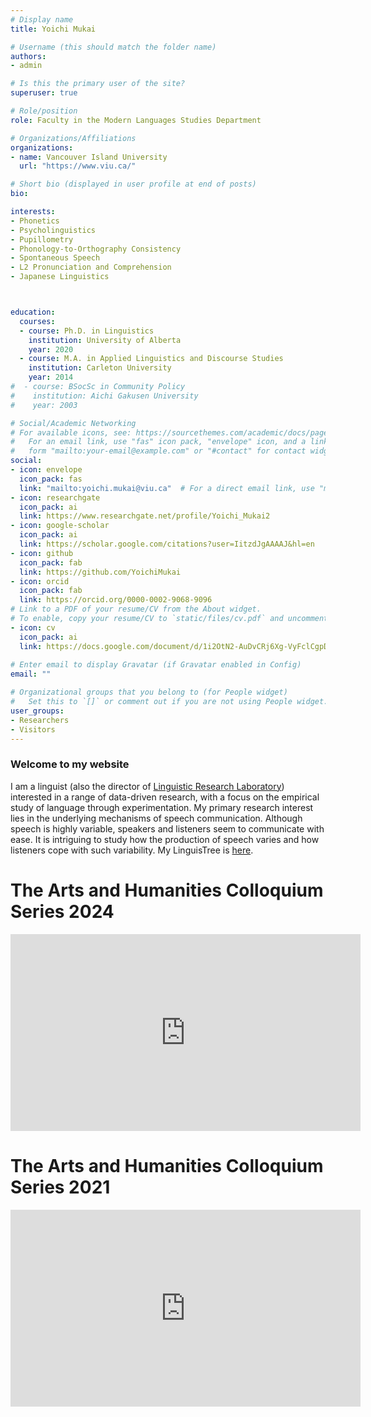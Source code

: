 ```yaml
---
# Display name
title: Yoichi Mukai

# Username (this should match the folder name)
authors:
- admin

# Is this the primary user of the site?
superuser: true

# Role/position
role: Faculty in the Modern Languages Studies Department

# Organizations/Affiliations
organizations:
- name: Vancouver Island University
  url: "https://www.viu.ca/"

# Short bio (displayed in user profile at end of posts)
bio:

interests:
- Phonetics
- Psycholinguistics
- Pupillometry
- Phonology-to-Orthography Consistency
- Spontaneous Speech
- L2 Pronunciation and Comprehension
- Japanese Linguistics



education:
  courses:
  - course: Ph.D. in Linguistics
    institution: University of Alberta
    year: 2020
  - course: M.A. in Applied Linguistics and Discourse Studies
    institution: Carleton University
    year: 2014
#  - course: BSocSc in Community Policy
#    institution: Aichi Gakusen University
#    year: 2003

# Social/Academic Networking
# For available icons, see: https://sourcethemes.com/academic/docs/page-builder/#icons
#   For an email link, use "fas" icon pack, "envelope" icon, and a link in the
#   form "mailto:your-email@example.com" or "#contact" for contact widget.
social:
- icon: envelope
  icon_pack: fas
  link: "mailto:yoichi.mukai@viu.ca"  # For a direct email link, use "mailto:yoichi.mukai@viu.ca".
- icon: researchgate
  icon_pack: ai
  link: https://www.researchgate.net/profile/Yoichi_Mukai2
- icon: google-scholar
  icon_pack: ai
  link: https://scholar.google.com/citations?user=IitzdJgAAAAJ&hl=en
- icon: github
  icon_pack: fab
  link: https://github.com/YoichiMukai
- icon: orcid
  icon_pack: fab
  link: https://orcid.org/0000-0002-9068-9096
# Link to a PDF of your resume/CV from the About widget.
# To enable, copy your resume/CV to `static/files/cv.pdf` and uncomment the lines below.
- icon: cv
  icon_pack: ai
  link: https://docs.google.com/document/d/1i2OtN2-AuDvCRj6Xg-VyFclCgpDHQYjZ-0WFNMJlhaQ/edit?usp=sharing
  
# Enter email to display Gravatar (if Gravatar enabled in Config)
email: ""

# Organizational groups that you belong to (for People widget)
#   Set this to `[]` or comment out if you are not using People widget.
user_groups:
- Researchers
- Visitors
---
```

### Welcome to my website

I am a linguist (also the director of [Linguistic Research Laboratory](https://ah.viu.ca/lrl)) interested in a range of data-driven research, with a focus on the empirical study of language through experimentation. My primary research interest lies in the underlying mechanisms of speech communication. Although speech is highly variable, speakers and listeners seem to communicate with ease. It is intriguing to study how the production of speech varies and how listeners cope with such variability. My LinguisTree is [here](https://academictree.org/linguistics/tree.php?pid=817024).

# The Arts and Humanities Colloquium Series 2024
<iframe width="560" height="315" src="https://www.youtube.com/embed/EzBX4n1Mdfg?si=1aCpicq004xyMVSp" title="YouTube video player" frameborder="0" allow="accelerometer; autoplay; clipboard-write; encrypted-media; gyroscope; picture-in-picture; web-share" referrerpolicy="strict-origin-when-cross-origin" allowfullscreen></iframe>

# The Arts and Humanities Colloquium Series 2021

<iframe width="560" height="315" src="https://www.youtube.com/embed/Izurn9z130U" frameborder="0" allow="accelerometer; autoplay; clipboard-write; encrypted-media; gyroscope; picture-in-picture" allowfullscreen></iframe>
